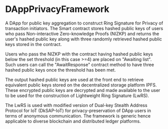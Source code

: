 # DAppPrivacyFramework
A DApp for public key aggregation to construct Ring Signature for Privacy of transaction initiators.
The Smart contract stores hashed public keys of users who pass Non-interactive Zero-knowledge Proofs (NIZKP) and returns the user's hashed public key along with three randomly retrieved hashed public keys stored in the contract.

Users who pass the NIZKP with the contract having hashed public keys below the set threshold (in this case >=4) are placed on "Awaiting list". Such users can call the "AwaitResponse" contract method to have three hashed public keys once the threshold has been met.

The output hashed public keys are used at the front end to retrieve equivalent public keys stored on the decentralized storage platform IPFS. These encrypted public keys are decrypted and made available to the user to be used for the construction of Lightweight Ring Signature (LwRS). 

The LwRS is used with modified version of Dual-key Stealth Address Protocol for IoT (DkSAP-IoT) for privacy-preservation of DApp users in terms of anonymous communication. The framework is generic hence applicable to diverse blockchain and distributed ledger platforms.  

